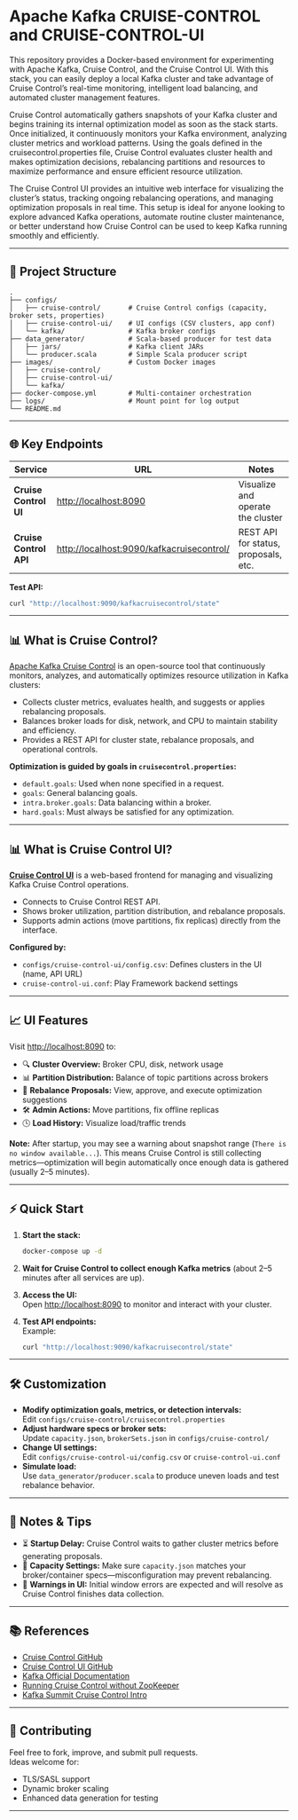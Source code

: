 # Apache Kafka CRUISE-CONTROL and CRUISE-CONTROL-UI

This repository provides a Docker-based environment for experimenting with Apache Kafka, Cruise Control, and the Cruise Control UI. With this stack, you can easily deploy a local Kafka cluster and take advantage of Cruise Control’s real-time monitoring, intelligent load balancing, and automated cluster management features.

Cruise Control automatically gathers snapshots of your Kafka cluster and begins training its internal optimization model as soon as the stack starts. Once initialized, it continuously monitors your Kafka environment, analyzing cluster metrics and workload patterns. Using the goals defined in the cruisecontrol.properties file, Cruise Control evaluates cluster health and makes optimization decisions, rebalancing partitions and resources to maximize performance and ensure efficient resource utilization.

The Cruise Control UI provides an intuitive web interface for visualizing the cluster’s status, tracking ongoing rebalancing operations, and managing optimization proposals in real time. This setup is ideal for anyone looking to explore advanced Kafka operations, automate routine cluster maintenance, or better understand how Cruise Control can be used to keep Kafka running smoothly and efficiently.

---

## 📁 Project Structure

```
.
├── configs/                  
│   ├── cruise-control/       # Cruise Control configs (capacity, broker sets, properties)
│   ├── cruise-control-ui/    # UI configs (CSV clusters, app conf)
│   └── kafka/                # Kafka broker configs
├── data_generator/           # Scala-based producer for test data
│   ├── jars/                 # Kafka client JARs
│   └── producer.scala        # Simple Scala producer script
├── images/                   # Custom Docker images
│   ├── cruise-control/
│   ├── cruise-control-ui/
│   └── kafka/
├── docker-compose.yml        # Multi-container orchestration
├── logs/                     # Mount point for log output
└── README.md
```

---

## 🌐 Key Endpoints

| Service                | URL                                                | Notes                                |
|------------------------|----------------------------------------------------|--------------------------------------|
| **Cruise Control UI**  | [http://localhost:8090](http://localhost:8090)     | Visualize and operate the cluster    |
| **Cruise Control API** | [http://localhost:9090/kafkacruisecontrol/](http://localhost:9090/kafkacruisecontrol/) | REST API for status, proposals, etc. |

**Test API:**  
```bash
curl "http://localhost:9090/kafkacruisecontrol/state"
```

---

## 📊 What is Cruise Control?

[Apache Kafka Cruise Control](https://github.com/linkedin/cruise-control) is an open-source tool that continuously monitors, analyzes, and automatically optimizes resource utilization in Kafka clusters:
- Collects cluster metrics, evaluates health, and suggests or applies rebalancing proposals.
- Balances broker loads for disk, network, and CPU to maintain stability and efficiency.
- Provides a REST API for cluster state, rebalance proposals, and operational controls.

**Optimization is guided by goals in `cruisecontrol.properties`:**
- `default.goals`: Used when none specified in a request.
- `goals`: General balancing goals.
- `intra.broker.goals`: Data balancing within a broker.
- `hard.goals`: Must always be satisfied for any optimization.

---

## 📊 What is Cruise Control UI?

[**Cruise Control UI**](https://github.com/linkedin/cruise-control-ui) is a web-based frontend for managing and visualizing Kafka Cruise Control operations.  
- Connects to Cruise Control REST API.
- Shows broker utilization, partition distribution, and rebalance proposals.
- Supports admin actions (move partitions, fix replicas) directly from the interface.

**Configured by:**
- `configs/cruise-control-ui/config.csv`: Defines clusters in the UI (name, API URL)
- `cruise-control-ui.conf`: Play Framework backend settings

---

## 📈 UI Features

Visit [http://localhost:8090](http://localhost:8090) to:

- 🔍 **Cluster Overview:** Broker CPU, disk, network usage
- 📊 **Partition Distribution:** Balance of topic partitions across brokers
- 🔄 **Rebalance Proposals:** View, approve, and execute optimization suggestions
- 🛠️ **Admin Actions:** Move partitions, fix offline replicas
- 🕓 **Load History:** Visualize load/traffic trends

**Note:** After startup, you may see a warning about snapshot range (`There is no window available...`). This means Cruise Control is still collecting metrics—optimization will begin automatically once enough data is gathered (usually 2–5 minutes).

---

## ⚡ Quick Start

1. **Start the stack:**
   ```bash
   docker-compose up -d
   ```

2. **Wait for Cruise Control to collect enough Kafka metrics** (about 2–5 minutes after all services are up).

3. **Access the UI:**  
   Open [http://localhost:8090](http://localhost:8090) to monitor and interact with your cluster.

4. **Test API endpoints:**  
   Example:
   ```bash
   curl "http://localhost:9090/kafkacruisecontrol/state"
   ```

---

## 🛠️ Customization

- **Modify optimization goals, metrics, or detection intervals:**  
  Edit `configs/cruise-control/cruisecontrol.properties`
- **Adjust hardware specs or broker sets:**  
  Update `capacity.json`, `brokerSets.json` in `configs/cruise-control/`
- **Change UI settings:**  
  Edit `configs/cruise-control-ui/config.csv` or `cruise-control-ui.conf`
- **Simulate load:**  
  Use `data_generator/producer.scala` to produce uneven loads and test rebalance behavior.

---

## 📝 Notes & Tips

- ⏳ **Startup Delay:** Cruise Control waits to gather cluster metrics before generating proposals.
- 💾 **Capacity Settings:** Make sure `capacity.json` matches your broker/container specs—misconfiguration may prevent rebalancing.
- 🛑 **Warnings in UI:** Initial window errors are expected and will resolve as Cruise Control finishes data collection.

---

## 📚 References

- [Cruise Control GitHub](https://github.com/linkedin/cruise-control)
- [Cruise Control UI GitHub](https://github.com/linkedin/cruise-control-ui)
- [Kafka Official Documentation](https://kafka.apache.org/documentation/)
- [Running Cruise Control without ZooKeeper](https://github.com/linkedin/cruise-control/wiki/Run-without-ZooKeeper)
- [Kafka Summit Cruise Control Intro](https://www.confluent.io/events/kafka-summit-london-2023/an-introduction-to-kafka-cruise-control/)

---

## 🤝 Contributing

Feel free to fork, improve, and submit pull requests.  
Ideas welcome for:
- TLS/SASL support
- Dynamic broker scaling
- Enhanced data generation for testing

---